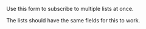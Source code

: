 Use this form to subscribe to multiple lists at once.

The lists should have the same fields for this to work.
